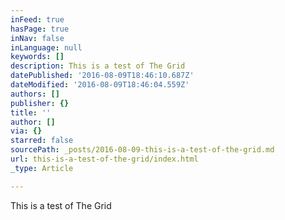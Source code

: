```yaml
---
inFeed: true
hasPage: true
inNav: false
inLanguage: null
keywords: []
description: This is a test of The Grid
datePublished: '2016-08-09T18:46:10.687Z'
dateModified: '2016-08-09T18:46:04.559Z'
authors: []
publisher: {}
title: ''
author: []
via: {}
starred: false
sourcePath: _posts/2016-08-09-this-is-a-test-of-the-grid.md
url: this-is-a-test-of-the-grid/index.html
_type: Article

---
```

This is a test of The Grid